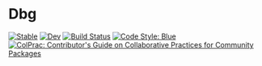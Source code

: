 # Dbg

[![Stable](https://img.shields.io/badge/docs-stable-blue.svg)](https://FedericoStra.github.io/Dbg.jl/stable)
[![Dev](https://img.shields.io/badge/docs-dev-blue.svg)](https://FedericoStra.github.io/Dbg.jl/dev)
[![Build Status](https://github.com/FedericoStra/Dbg.jl/workflows/CI/badge.svg)](https://github.com/FedericoStra/Dbg.jl/actions)
[![Code Style: Blue](https://img.shields.io/badge/code%20style-blue-4495d1.svg)](https://github.com/invenia/BlueStyle)
[![ColPrac: Contributor's Guide on Collaborative Practices for Community Packages](https://img.shields.io/badge/ColPrac-Contributor's%20Guide-blueviolet)](https://github.com/SciML/ColPrac)
